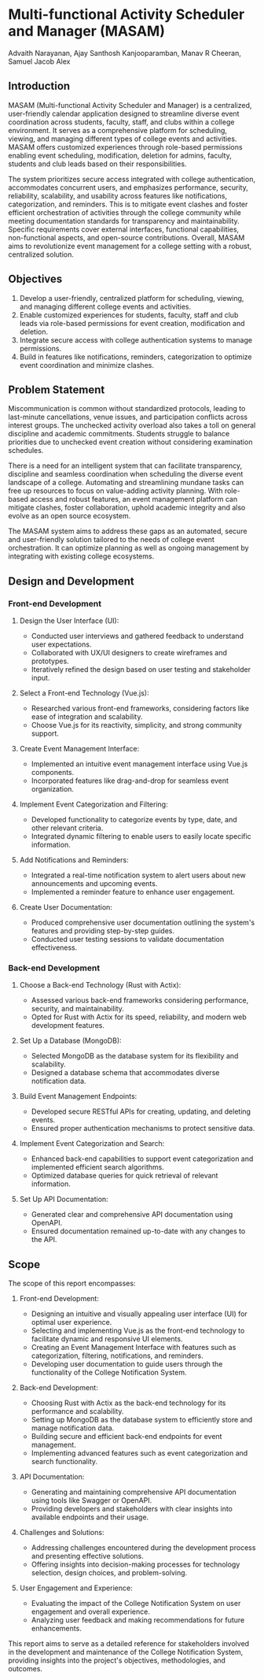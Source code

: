 # Multi-functional Activity Scheduler and Manager (MASAM)

Advaith Narayanan, Ajay Santhosh Kanjooparamban, Manav R Cheeran, Samuel Jacob Alex

## Introduction

MASAM (Multi-functional Activity Scheduler and Manager) is a centralized, user-friendly calendar application designed to streamline diverse event coordination across students, faculty, staff, and clubs within a college environment. It serves as a comprehensive platform for scheduling, viewing, and managing different types of college events and activities. MASAM offers customized experiences through role-based permissions enabling event scheduling, modification, deletion for admins, faculty, students and club leads based on their responsibilities.

The system prioritizes secure access integrated with college authentication, accommodates concurrent users, and emphasizes performance, security, reliability, scalability, and usability across features like notifications, categorization, and reminders. This is to mitigate event clashes and foster efficient orchestration of activities through the college community while meeting documentation standards for transparency and maintainability. Specific requirements cover external interfaces, functional capabilities, non-functional aspects, and open-source contributions. Overall, MASAM aims to revolutionize event management for a college setting with a robust, centralized solution.

## Objectives

1. Develop a user-friendly, centralized platform for scheduling, viewing, and managing different college events and activities.
2. Enable customized experiences for students, faculty, staff and club leads via role-based permissions for event creation, modification and deletion.
3. Integrate secure access with college authentication systems to manage permissions.
4. Build in features like notifications, reminders, categorization to optimize event coordination and minimize clashes.

## Problem Statement

Miscommunication is common without standardized protocols, leading to last-minute cancellations, venue issues, and participation conflicts across interest groups. The unchecked activity overload also takes a toll on general discipline and academic commitments. Students struggle to balance priorities due to unchecked event creation without considering examination schedules.

There is a need for an intelligent system that can facilitate transparency, discipline and seamless coordination when scheduling the diverse event landscape of a college. Automating and streamlining mundane tasks can free up resources to focus on value-adding activity planning. With role-based access and robust features, an event management platform can mitigate clashes, foster collaboration, uphold academic integrity and also evolve as an open source ecosystem.

The MASAM system aims to address these gaps as an automated, secure and user-friendly solution tailored to the needs of college event orchestration. It can optimize planning as well as ongoing management by integrating with existing college ecosystems.

## Design and Development

### Front-end Development

1. Design the User Interface (UI):
   - Conducted user interviews and gathered feedback to understand user expectations.
   - Collaborated with UX/UI designers to create wireframes and prototypes.
   - Iteratively refined the design based on user testing and stakeholder input.

2. Select a Front-end Technology (Vue.js):
   - Researched various front-end frameworks, considering factors like ease of integration and scalability.
   - Choose Vue.js for its reactivity, simplicity, and strong community support.

3. Create Event Management Interface:
   - Implemented an intuitive event management interface using Vue.js components.
   - Incorporated features like drag-and-drop for seamless event organization.

4. Implement Event Categorization and Filtering:
   - Developed functionality to categorize events by type, date, and other relevant criteria.
   - Integrated dynamic filtering to enable users to easily locate specific information.

5. Add Notifications and Reminders:
   - Integrated a real-time notification system to alert users about new announcements and upcoming events.
   - Implemented a reminder feature to enhance user engagement.

6. Create User Documentation:
   - Produced comprehensive user documentation outlining the system's features and providing step-by-step guides.
   - Conducted user testing sessions to validate documentation effectiveness.

### Back-end Development

1. Choose a Back-end Technology (Rust with Actix):
   - Assessed various back-end frameworks considering performance, security, and maintainability.
   - Opted for Rust with Actix for its speed, reliability, and modern web development features.

2. Set Up a Database (MongoDB):
   - Selected MongoDB as the database system for its flexibility and scalability.
   - Designed a database schema that accommodates diverse notification data.

3. Build Event Management Endpoints:
   - Developed secure RESTful APIs for creating, updating, and deleting events.
   - Ensured proper authentication mechanisms to protect sensitive data.

4. Implement Event Categorization and Search:
   - Enhanced back-end capabilities to support event categorization and implemented efficient search algorithms.
   - Optimized database queries for quick retrieval of relevant information.

5. Set Up API Documentation:
   - Generated clear and comprehensive API documentation using OpenAPI.
   - Ensured documentation remained up-to-date with any changes to the API.

## Scope

The scope of this report encompasses:

1. Front-end Development:
   - Designing an intuitive and visually appealing user interface (UI) for optimal user experience.
   - Selecting and implementing Vue.js as the front-end technology to facilitate dynamic and responsive UI elements.
   - Creating an Event Management Interface with features such as categorization, filtering, notifications, and reminders.
   - Developing user documentation to guide users through the functionality of the College Notification System.

2. Back-end Development:
   - Choosing Rust with Actix as the back-end technology for its performance and scalability.
   - Setting up MongoDB as the database system to efficiently store and manage notification data.
   - Building secure and efficient back-end endpoints for event management.
   - Implementing advanced features such as event categorization and search functionality.

3. API Documentation:
   - Generating and maintaining comprehensive API documentation using tools like Swagger or OpenAPI.
   - Providing developers and stakeholders with clear insights into available endpoints and their usage.

4. Challenges and Solutions:
   - Addressing challenges encountered during the development process and presenting effective solutions.
   - Offering insights into decision-making processes for technology selection, design choices, and problem-solving.

5. User Engagement and Experience:
   - Evaluating the impact of the College Notification System on user engagement and overall experience.
   - Analyzing user feedback and making recommendations for future enhancements.

This report aims to serve as a detailed reference for stakeholders involved in the development and maintenance of the College Notification System, providing insights into the project's objectives, methodologies, and outcomes.
